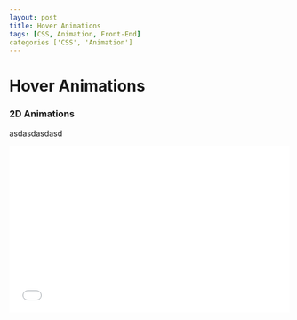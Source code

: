 ```yaml
---
layout: post
title: Hover Animations
tags: [CSS, Animation, Front-End]
categories ['CSS', 'Animation']
---
```


# Hover Animations

### 2D Animations
asdasdasdasd



<iframe width="100%" height="300" src="//jsfiddle.net/mbuda03/z121kzbv/embedded/result,html,css/dark/" allowfullscreen="allowfullscreen" frameborder="0"></iframe>